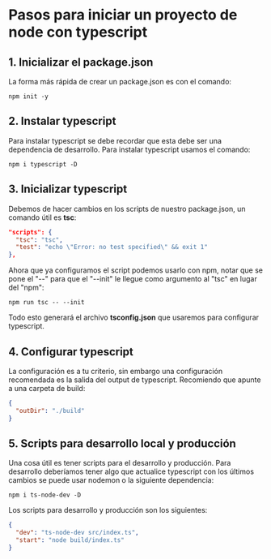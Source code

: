 # Pasos para iniciar un proyecto de node con typescript

## 1. Inicializar el package.json

La forma más rápida de crear un package.json es con el comando:

```
npm init -y
```

## 2. Instalar typescript

Para instalar typescript se debe recordar que esta debe ser una dependencia de desarrollo. Para instalar typescript usamos el comando:

```
npm i typescript -D
```

## 3. Inicializar typescript

Debemos de hacer cambios en los scripts de nuestro package.json, un comando útil es **tsc**:

```json
"scripts": {
  "tsc": "tsc",
  "test": "echo \"Error: no test specified\" && exit 1"
},
```

Ahora que ya configuramos el script podemos usarlo con npm, notar que se pone el "--" para que el "--init" le llegue como argumento al "tsc" en lugar del "npm":

```
npm run tsc -- --init
```

Todo esto generará el archivo **tsconfig.json** que usaremos para configurar typescript.

## 4. Configurar typescript

La configuración es a tu criterio, sin embargo una configuración recomendada es la salida del output de typescript. Recomiendo que apunte a una carpeta de build:

```json
{
  "outDir": "./build"
}
```

## 5. Scripts para desarrollo local y producción

Una cosa útil es tener scripts para el desarrollo y producción. Para desarrollo deberíamos tener algo que actualice typescript con los últimos cambios se puede usar nodemon o la siguiente dependencia:

```
npm i ts-node-dev -D
```

Los scripts para desarrollo y producción son los siguientes:

```json
{
  "dev": "ts-node-dev src/index.ts",
  "start": "node build/index.ts"
}
```